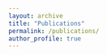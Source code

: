 ```yaml
---
layout: archive
title: "Publications"
permalink: /publications/
author_profile: true
---
```

<script src="https://bibbase.org/show?bib=https%3A%2F%2Fapi.zotero.org%2Fusers%2F8703005%2Fcollections%2FBLKUA6S9%2Fitems%3Fkey%3D62mYuUrM2G3m6Qs2ENPQDHYW%26format%3Dbibtex%26limit%3D100&jsonp=1"></script> 
